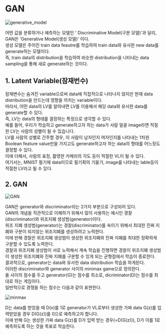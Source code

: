# GAN   
   
![generative_model](https://user-images.githubusercontent.com/59756209/74510163-7f48bd80-4f46-11ea-9ca0-f3a602b273a5.PNG)   
   
어떤 값을 분류하거나 예측하는 모델인 ' Discriminative Model(구분 모델)'과 달리, GAN은  'Generative Model(생성 모델)' 이다.   
생성 모델은 주어진 train data feautre를 학습하여 train data와 유사한 new data를 generate하는 모델이다.   
즉, train data의 distribution을 학습하여 비슷한 distribution을 나타내는 data sampling을 통해 새로 generate하는 것이다.   
   
## 1. Latent Variable(잠재번수)   
잠재변수는 숨겨진 variable으로써 data에 직접적으로 나타나지 않지만 현재 data distribution을 만드는데 영향을 끼치는 variable이다.   
따라서, 어떤 data의 LV를 알아내면 LV를 이용해서 해당 data와 유사한 data를 generate할 수 있다.   
즉, LV는 data의 형태를 결정하는 특징으로 생각할 수 있다.   
예를 들어, 우리가 학습하고 generate하고자 하는 data가 사람 얼굴 image라면 적절한 LV는 사람의 성별이 될 수 있습니다.   
LV를 사람의 성별로 간주할 경우, 이 사람이 남자인지 여자인지를 나타내는 1차원 Boolean feature value만을 가지고도 generate하고자 하는 data의 형태를 어느정도 결정할 수 있다.   
이에 더해서, 사람의 표정, 촬영한 카메라의 각도 등이 적절한 VL이 될 수 있다.   
여기서는, MNIST 필기체 data이므로 필기획의 기울기, image를 나타내는 lable등이 적절한 LV라고 될 수 있다.   
   
## 2. GAN   
   
![GAN](https://user-images.githubusercontent.com/59756209/74512265-43642700-4f4b-11ea-9d92-786007e525ec.PNG)   
      
GAN은 generator와 discriminator라는 2가지 부분으로 구성되어 있다.   
GAN의 개념을 직관적으로 이해하기 위해서 많이 사용하는 예시인 경찰(discriminator)와 위조지폐 생성범(generator)이다.   
위조 지폐 생성범(generator)는 경찰(discriminator)를 속이기 위해서 최대한 진짜 지폐와 구분이 되지않는 위조지폐를 생성하려고 노력한다.   
이에 반해 경찰은 위조지폐 생성범이 생성한 위조지폐와 진짜 지폐를 최대한 정확하게 구분할 수 있도록 노력한다.  
경찰과 위조지폐 생성범이 서로 노력해서 계속 학습을 진행하면 경찰이 위조지폐 생성범이 생성한 위조지폐와 진짜 지폐를 구분할 수 있게 되는 균형점에서 학습이 종료한다.   
결과적으로, generator는 data와 유사한 data distribution 학습을 하게된다.   
이러한 discriminator와 generator 사이의 minimax game으로 정의한다.   
둘 사이의 점수를 두고 generator(G)는 점수를 최소로, dicriminator(D)는 점수를 최대로 하는 게임이다.   
일반적으로 경쟁을 하는 점수는 다음과 같이 표현한다.  
   
![minmax](https://user-images.githubusercontent.com/59756209/74515902-cd63be00-4f52-11ea-8766-3eb356c49bf8.PNG)   
   
D는 data를 받았을 때 D(x)를 1로 generator가 VL로부터 생성한 가짜 data G(z)를 입력받았을 경우 D(G(z))를 0으로 예측하고자 합니다.   
이에 반해 G는 생성한 가짜 data G(z)를 D가 입력 받는 경우(=D(G(z))), D가 이를 1로 예측하도록 하는 것을 목표로 학습한다.   
